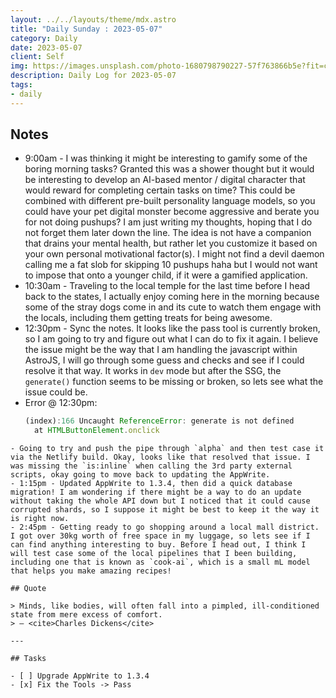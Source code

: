 ```yaml
---
layout: ../../layouts/theme/mdx.astro
title: "Daily Sunday : 2023-05-07"
category: Daily
date: 2023-05-07
client: Self
img: https://images.unsplash.com/photo-1680798790227-57f763866b5e?fit=crop&q=85&w=1400&h=700
description: Daily Log for 2023-05-07
tags:
- daily
---
```


## Notes

- 9:00am - I was thinking it might be interesting to gamify some of the boring morning tasks? Granted this was a shower thought but it would be interesting to develop an AI-based mentor / digital character that would reward for completing certain tasks on time? This could be combined with different pre-built personality language models, so you could have your pet digital monster become aggressive and berate you for not doing pushups? I am just writing my thoughts, hoping that I do not forget them later down the line. The idea is not have a companion that drains your mental health, but rather let you customize it based on your own personal motivational factor(s). I might not find a devil daemon calling me a fat slob for skipping 10 pushups haha but I would not want to impose that onto a younger child, if it were a gamified application.
- 10:30am - Traveling to the local temple for the last time before I head back to the states, I actually enjoy coming here in the morning because some of the stray dogs come in and its cute to watch them engage with the locals, including them getting treats for being awesome. 
- 12:30pm - Sync the notes. It looks like the pass tool is currently broken, so I am going to try and figure out what I can do to fix it again. I believe the issue might be the way that I am handling the javascript within AstroJS, I will go through some guess and checks and see if I could resolve it that way. It works in `dev` mode but after the SSG, the `generate()` function seems to be missing or broken, so lets see what the issue could be.
- Error @ 12:30pm: 
  ```javascript
  (index):166 Uncaught ReferenceError: generate is not defined
    at HTMLButtonElement.onclick 
```
- Going to try and push the pipe through `alpha` and then test case it via the Netlify build. Okay, looks like that resolved that issue. I was missing the `is:inline` when calling the 3rd party external scripts, okay going to move back to updating the AppWrite.
- 1:15pm - Updated AppWrite to 1.3.4, then did a quick database migration! I am wondering if there might be a way to do an update without taking the whole API down but I noticed that it could cause corrupted shards, so I suppose it might be best to keep it the way it is right now. 
- 2:45pm - Getting ready to go shopping around a local mall district. I got over 30kg worth of free space in my luggage, so lets see if I can find anything interesting to buy. Before I head out, I think I will test case some of the local pipelines that I been building, including one that is known as `cook-ai`, which is a small mL model that helps you make amazing recipes! 

## Quote

> Minds, like bodies, will often fall into a pimpled, ill-conditioned state from mere excess of comfort.
> — <cite>Charles Dickens</cite>

---

## Tasks

- [ ] Upgrade AppWrite to 1.3.4
- [x] Fix the Tools -> Pass